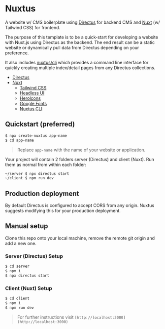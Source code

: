 # Nuxtus

A website w/ CMS boilerplate using [Directus](https://directus.io) for backend CMS and [Nuxt](https://nuxtjs.org) (w/ Tailwind CSS) for frontend.

The purpose of this template is to be a quick-start for developing a website with Nuxt.js using Directus as the backend. The end result can be a static website or dynamically pull data from Directus depending on your preference.

It also includes [nuxtus/cli]("https://github.com/nuxtus/cli") which provides a command line interface for quickly creating multiple index/detail pages from any Directus collections.

- [Directus](https://directus.io)
- [Nuxt](https://nuxtjs.org)
  - [Tailwind CSS](https://tailwindcss.nuxtjs.org/)
  - [Headless UI](https://headlessui.dev/)
  - [HeroIcons](https://heroicons.com/)
  - [Google Fonts](https://github.com/nuxt-community/google-fonts-module)
  - [Nuxtus CLI]("https://github.com/nuxtus/cli")

## Quickstart (preferred)

```bash
$ npx create-nuxtus app-name
$ cd app-name
```

> Replace `app-name` with the name of your website or application.

Your project will contain 2 folders server (Directus) and client (Nuxt). Run them as normal from within each folder:

```bash
~/server $ npx directus start
~/client $ npm run dev
```

## Production deployment

By default Directus is configured to accept CORS from any origin. Nuxtus suggests modifying this for your production deployment.

## Manual setup

Clone this repo onto your local machine, remove the remote git origin and add a new one.

### Server (Directus) Setup

```bash
$ cd server
$ npm i
$ npx directus start
```

### Client (Nuxt) Setup

```bash
$ cd client
$ npm i
$ npm run dev
```

> For further instructions visit `[http://localhost:3000](http://localhost:3000)`



